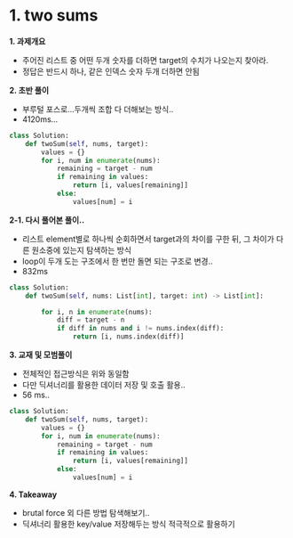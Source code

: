 # 1. two sums

**1. 과제개요**

- 주어진 리스트 중 어떤 두개 숫자를 더하면 target의 수치가 나오는지 찾아라.
- 정답은 반드시 하나, 같은 인덱스 숫자 두개 더하면 안됨

**2. 초반 풀이**

- 부루털 포스로...두개씩 조합 다 더해보는 방식..
- 4120ms...

```python
class Solution:
    def twoSum(self, nums, target):
        values = {}
        for i, num in enumerate(nums):
            remaining = target - num
            if remaining in values:
                return [i, values[remaining]]
            else:
                values[num] = i
```

**2-1. 다시 풀어본 풀이..**

- 리스트 element별로 하나씩 순회하면서 target과의 차이를 구한 뒤, 그 차이가 다른 원소중에 있는지 탐색하는 방식
- loop이 두개 도는 구조에서 한 번만 돌면 되는 구조로 변경..
- 832ms

```python
class Solution:
    def twoSum(self, nums: List[int], target: int) -> List[int]:

        for i, n in enumerate(nums):
            diff = target - n
            if diff in nums and i != nums.index(diff):
                return [i, nums.index(diff)]
```

**3. 교재 및 모범풀이**

- 전체적인 접근방식은 위와 동일함
- 다만 딕셔너리를 활용한 데이터 저장 및 호출 활용..
- 56 ms..

```python
class Solution:
    def twoSum(self, nums, target):
        values = {}
        for i, num in enumerate(nums):
            remaining = target - num
            if remaining in values:
                return [i, values[remaining]]
            else:
                values[num] = i
```

**4. Takeaway**

- brutal force 외 다른 방법 탐색해보기..
- 딕셔너리 활용한 key/value 저장해두는 방식 적극적으로 활용하기
